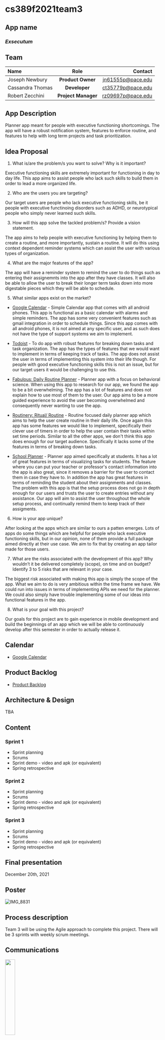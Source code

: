 # cs389f2021team3

## App name
### *Exsecutum*

## Team

| Name              | Role  | Contact           |
|:----------------- |:-----:| -----------------:|
| Joseph Newbury    |  **Product Owner** | jn61555p@pace.edu |
| Cassandra Thomas  | **Developer**      | ct35779p@pace.edu |
| Robert Zecchini   | **Project Manager** | rz09697p@pace.edu |


## App Description
Planner app meant for people with executive functioning shortcomings. The app will have a robust notification system, features to enforce routine, and features to help with long term projects and task prioritization.

## Idea Proposal
1. What is/are the problem/s you want to solve? Why is it important?
<p>Executive functioning skills are extremely important for functioning in day to day life. This app aims to assist people who lack such skills to build them in order to lead a more organized life.</p>

2. Who are the users you are targeting?
<p>Our target users are people who lack executive functioning skills, be it people with executive functinoing disorders such as ADHD, or neurotypical people who simply never learned such skills.</p>

3. How will this app solve the tackled problem/s? Provide a vision statement.
<p>The app aims to help people with executive functioning by helping them to create a routine, and more importantly, sustain a routine. It will do this using context dependent reminder systems which can assist the user with various types of organization.</p>

4. What are the major features of the app?
<p>The app will have a reminder system to remind the user to do things such as entering their assignemnts into the app after they have classes. It will also be able to allow the user to break their longer term tasks down into more digestable pieces which they will be able to schedule.</p>

5. What similar apps exist on the market?

* [Google Calendar](https://calendar.google.com/) - Simple Calendar app that comes with all android phones. This app is functional as a basic calendar with alarms and simple reminders. The app has some very convenient features such as gmail integration in order to schedule things. Since this app comes with all android phones, it is not aimed at any specific user, and as such does not have the type of support systems we aim to implement.

* [Todoist](https://todoist.com/) - To do app with robust features for breaking down tasks and task organization. The app has the types of features that we would want to implement in terms of keeping track of tasks. The app does not assist the user in terms of implementing this system into their life though. For people with good executive functioning skills this is not an issue, but for our target users it would be challenging to use this.

* [Fabulous: Daily Routine Planner](https://play.google.com/store/apps/details?id=co.thefabulous.app&hl=en_US&gl=US) - Planner app with a focus on behavioral science. When using this app to research for our app, we found the app to be a bit overwhelming. The app has a lot of features and does not explain how to use most of them to the user. Our app aims to be a more guided experience to avoid the user becoming overwhelmed and consequently never wanting to use the app.

* [Routinery: Ritual/ Routine](https://routinery.app/) - Routine focused daily planner app which aims to help the user create routine in their daily life. Once again this app has some features we would like to implement, specifically their clever use of timers in order to help the user contain their tasks within set time periods. Similar to all the other apps, we don't think this app does enough for our target audience. Specifically it lacks some of the features in terms of breaking down tasks.

* [School Planner](https://play.google.com/store/apps/details?id=daldev.android.gradehelper) - Planner app aimed specifically at students. It has a lot of great features in terms of visualizing tasks for students. The feature where you can put your teacher or professor's contact information into the app is also great, since it removes a barrier for the user to contact them in case they have to. In addition the app has great features in terms of reminding the student about their assignments and classes. The problem with this app is that the setup process does not go in depth enough for our users and trusts the user to create entries without any assistance. Our app will aim to assist the user throughout the whole setup process, and continually remind them to keep track of their assigments.

6. How is your app unique?
<p>After looking at the apps which are similar to ours a patten emerges. Lots of apps do some things which are helpful for people who lack executive functioning skills, but in our opinion, none of them provide a full package aimed directly at their use case. We aim to fix that by creating an app tailor made for those users.</p>

7. What are the risks associated with the development of this app? Why wouldn’t it be delivered completely (scope), on time and on budget? Identify 3 to 5 risks that are relevant in your case.
<p>The biggest risk associated with making this app is simply the scope of the app. What we aim to do is very ambitious within the time frame we have. We could run into issues in terms of implementing APIs we need for the planner. We could also simply have trouble implementing some of our ideas into functional features in the app.</p>

8. What is your goal with this project?
<p>Our goals for this project are to gain experience in mobile development and build the beginnings of an app which we will be able to continuously develop after this semester in order to actually release it.</p>

## Calendar
* [Google Calendar](https://calendar.google.com/calendar/u/0?cid=aXZoMmU3NjhzMjRkdGlxZWYwcXZvbzhxcjBAZ3JvdXAuY2FsZW5kYXIuZ29vZ2xlLmNvbQ)

## Product Backlog
* [Product Backlog](https://docs.google.com/spreadsheets/d/1G97VNNnwyI27zoAKjI8QwXRlrd3WQUG9/edit#gid=2120834477)

## Architecture & Design
TBA

## Content
### Sprint 1
* Sprint planning
* Scrums
* Sprint demo - video and apk (or equivalent)
* Spring retrospective

### Sprint 2
* Sprint planning
* Scrums
* Sprint demo - video and apk (or equivalent)
* Spring retrospective

### Sprint 3 
* Sprint planning
* Scrums
* Sprint demo - video and apk (or equivalent)
* Spring retrospective

## Final presentation
December 20th, 2021

## Poster
![IMG_8831](https://user-images.githubusercontent.com/64506144/137413709-466cfff2-66dc-46a0-a72c-e1a95ecd1afe.jpg)


## Process description
Team 3 will be using the Agile approach to complete this project. There will be 3 sprints with weekly scrum meetings.

## Communications
[<img src="https://cdn.freebiesupply.com/logos/large/2x/discord-logo-png-transparent.png" width="25%" height="25%">](https://discord.com/)

## Tools
<img src="https://techcrunch.com/wp-content/uploads/2017/02/android-studio-logo.png?w=764" width="25%" height="25%">
